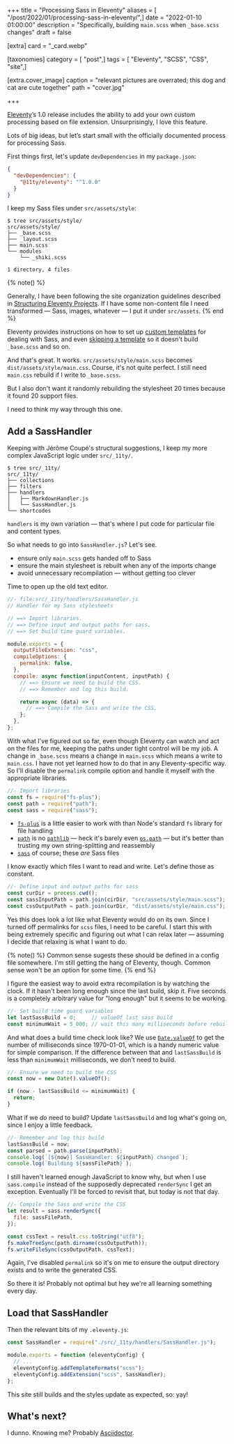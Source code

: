 +++
title = "Processing Sass in Eleventy"
aliases = [ "/post/2022/01/processing-sass-in-eleventy/",]
date = "2022-01-10 01:00:00"
description = "Specifically, building `main.scss` when `_base.scss` changes"
draft = false

[extra]
card = "_card.webp"

[taxonomies]
category = [ "post",]
tags = [ "Eleventy", "SCSS", "CSS", "site",]

[extra.cover_image]
caption = "relevant pictures are overrated; this dog and cat are cute together"
path = "cover.jpg"

+++

[Eleventy][]’s 1.0 release includes the ability to add your own custom processing
based on file extension. Unsurprisingly, I love this feature.

Lots of big ideas, but let’s start small with the officially documented process
for processing Sass.

[Eleventy]: https://www.11ty.dev/

First things first, let's update `devDependencies` in my `package.json`:

```json
{
  "devDependencies": {
    "@11ty/eleventy": "^1.0.0"
  }
}
```

I keep my Sass files under `src/assets/style`:

```console
$ tree src/assets/style/
src/assets/style/
├── _base.scss
├── _layout.scss
├── main.scss
└── modules
    └── _shiki.scss

1 directory, 4 files
```

{% note() %}

[Structuring Eleventy Projects]: https://www.webstoemp.com/blog/eleventy-projects-structure/

Generally, I have been following the site organization guidelines described in
[Structuring Eleventy Projects][]. If I have some non-content file I need
transformed — Sass, images, whatever — I put it under `src/assets`.
{% end %}

[custom templates]: https://www.11ty.dev/docs/languages/custom/
[skipping a template]: https://www.11ty.dev/docs/languages/custom/#skipping-a-template-from-inside-of-the-compile-function.

Eleventy provides instructions on how to set up [custom templates][] for
dealing with Sass, and even [skipping a template][] so it doesn't build
`_base.scss` and so on.

And that's great. It works. `src/assets/style/main.scss` becomes
`dist/assets/style/main.css`. Course, it's not quite perfect.
I still need `main.css` rebuild if I write to `_base.scss`.

But I also don't want it randomly rebuilding the stylesheet 20 times because it
found 20 support files.

I need to think my way through this one.

## Add a SassHandler

Keeping with Jérôme Coupé's structural suggestions, I keep my more complex
JavaScript logic under `src/_11ty/`.

```console
$ tree src/_11ty/
src/_11ty/
├── collections
├── filters
├── handlers
│   ├── MarkdownHandler.js
│   └── SassHandler.js
└── shortcodes
```

`handlers` is my own variation — that's where I put code for particular file
and content types.

So what needs to go into `SassHandler.js`? Let's see.

- ensure only `main.scss` gets handed off to Sass
- ensure the main stylesheet is rebuilt when any of the imports change
- avoid unnecessary recompilation — without getting too clever

Time to open up the old text editor.

```javascript
//- file:src/_11ty/handlers/SassHandler.js
// Handler for my Sass stylesheets

// ==> Import libraries.
// ==> Define input and output paths for sass.
// ==> Set build time guard variables.

module.exports = {
  outputFileExtension: "css",
  compileOptions: {
    permalink: false,
  },
  compile: async function(inputContent, inputPath) {
    // ==> Ensure we need to build the CSS.
    // ==> Remember and log this build.

    return async (data) => {
      // ==> Compile the Sass and write the CSS.
    };
  },
};
```

With what I've figured out so far, even though Eleventy can watch and act on
the files for me, keeping the paths under tight control will be my job. A
change in `_base.scss` means a change in `main.scss` which means a write to
`main.css`. I have not yet learned how to do that in any Eleventy-specific way.
So I'll disable the `permalink` compile option and handle it myself with the
appropriate libraries.

```javascript
//- Import libraries
const fs = require("fs-plus");
const path = require("path");
const sass = require("sass");
```

[`fs-plus`]: http://atom.github.io/fs-plus/
[`path`]: https://nodejs.org/dist/latest-v16.x/docs/api/path.html
[`sass`]: https://sass-lang.com
[`pathlib`]: https://docs.python.org/3/library/pathlib.html
[`os.path`]: https://docs.python.org/3/library/os.path.html

- [`fs-plus`][] is a little easier to work with than Node's standard `fs`
  library for file handling
- [`path`][] is no [`pathlib`][] — heck it's barely even [`os.path`][] — but
  it's better than trusting my own string-splitting and reassembly
- [`sass`][] of course; these *are* Sass files

I know exactly which files I want to read and write. Let's define those as constant.

```javascript
//- Define input and output paths for sass
const curDir = process.cwd();
const sassInputPath = path.join(cirDir, "src/assets/style/main.scss");
const cssOutputPath = path.join(curDir, "dist/assets/style/main.css");
```

Yes this does look a lot like what Eleventy would do on its own. Since I turned
off permalinks for `scss` files, I need to be careful. I start this with being
extremely specific and figuring out what I can relax later — assuming I decide
that relaxing is what I want to do.

{% note() %}
Common sense sugests these should be defined in a config file somewhere. I'm
still getting the hang of Eleventy, though. Common sense won't be an option for
some time.
{% end %}

I figure the easiest way to avoid extra recompilation is by watching the clock.
If it hasn't been long enough since the last build, skip it. Five seconds is a
completely arbitrary value for "long enough" but it seems to be working.

```javascript
//- Set build time guard variables
let lastSassBuild = 0;     // valueOf last sass build
const minimumWait = 5_000; // wait this many milliseconds before rebuilding
```

[`Date.valueOf`]: https://developer.mozilla.org/en-US/docs/web/javascript/reference/global_objects/date/valueof

And what does a build time check look like? We use [`Date.valueOf`][] to get
the number of milliseconds since 1970-01-01, which is a handy numeric value for
simple comparison. If the difference between that and `lastSassBuild` is less
than `minimumWait` milliseconds, we don't need to build.

```javascript
//- Ensure we need to build the CSS
const now = new Date().valueOf();

if (now - lastSassBuild <= minimumWait) {
  return;
}
```

What if we *do* need to build? Update `lastSassBuild` and log what's going on,
since I enjoy a little feedback.

```javascript
//- Remember and log this build
lastSassBuild = now;
const parsed = path.parse(inputPath);
console.log(`[${now}] SassHandler: ${inputPath} changed`);
console.log(`Building ${sassFilePath}`);
```

I still haven't learned enough JavaScript to know why, but when I use
`sass.compile` instead of the supposedly deprecated `renderSync` I get an
exception. Eventually I'll be forced to revisit that, but today is not that
day.

```javascript
//- Compile the Sass and write the CSS
let result = sass.renderSync({
  file: sassFilePath,
});

const cssText = result.css.toString("utf8");
fs.makeTreeSync(path.dirname(cssOutputPath));
fs.writeFileSync(cssOutputPath, cssText);
```

Again, I've disabled `permalink` so it's on me to ensure the output directory
exists and to write the generated CSS.

So there it is! Probably not optimal but hey we're all learning something every
day.

## Load that SassHandler

Then the relevant bits of my `.eleventy.js`:

```javascript
const SassHandler = require("./src/_11ty/handlers/SassHandler.js");

module.exports = function (eleventyConfig) {
  // ...
  eleventyConfig.addTemplateFormats("scss");
  eleventyConfig.addExtension("scss", SassHandler);
};
```

This site still builds and the styles update as expected, so: yay!

## What's next?

[Asciidoctor]: https://asciidoctor.org

I dunno. Knowing me? Probably [Asciidoctor][].
